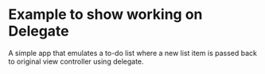# Example to show working on Delegate

A simple app that emulates a to-do list where a new list item is passed back to original view controller using delegate. 
